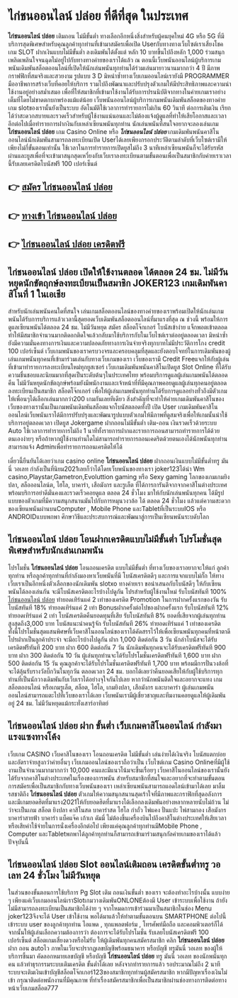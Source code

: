 # ไก่ชนออนไลน์ ปล่อย  ที่ดีที่สุด ในประเทศ

**ไก่ชนออนไลน์ ปล่อย** เติมถอน ไม่มีขั้นต่ำ  ทางเลือกอีกหนึ่งสิ่งสำหรับผู้คนยุคใหม่ 4G หรือ 5G ที่มีบริการสุดพิเศษสำหรับคุณลูกค้าทุกท่านที่เข้ามาสมัครเพื่อเปิด Userกับทางทางเว็บไซต์เราเสี่ยงโชค เกม SLOT  ฝากเงินแบบไม่มีขั้นต่ำ ลงเดิมพันได้ตั้งแต่ หลัก 10 บาทขึ้นไปถึงหลัก 1,000 ร่วมสนุกเพลิดเพลินใจจนฉุดไม่อยู่ไปกับทางทางค่ายของเราได้แล้ว ณ ตอนนี้เว็บพนันออนไลน์ผู้บริการเกมพนันเดิมพันสล็อตออนไลน์ที่เปิดให้นักเล่นพนันทุกท่านได้ร่วมเล่นมายาวนานมากกว่า 4 ปี มีภาพกราฟฟิกที่สมจริงและสวยงาม รูปแบบ 3 D
มิหนำซ้ำทางเว็บเกมออนไลน์เรายังมี  PROGRAMMER มืออาชีพการสร้างเว็บที่คอยให้บริการ  รวมไปถึงพัฒนาและปรับปรุงตัวเกมให้มีประสิทธิภาพและความน่าใช้งานอยู่อย่างสม่ำเสมอ เพื่อที่ให้สมาชิกที่เข้ามาใช้งานได้รับการปรนนิบัติจากทางในค่ายเกมเราอย่างเต็มที่โดยไม่ขาดตกบกพร่องแม้แต่น้อย เว็บพนันออนไลน์ผู้บริการเกมพนันเดิมพันสล็อตของทางค่ายเกม slotของเรานั้นยังเป็นระบบ อัตโนมัติใช้เวลาการทำรายการไม่เกิน 60 วินาที ต่อการเติมเงิน เรียกได้ว่าสะดวกสบายและรวดเร็วสำหรับผู้ใช้งานแน่นอนและไม่ต้องแจ้งผู้ดูแลที่ทำให้เสียโอกาสและเวลาอีกต่อไปเมื่อทำรายการฝากงินกับเหล่าเซียนพนันทุกท่าน
นักเล่นพนันที่สนใจอยากจะลองเล่นเกม **ไก่ชนออนไลน์ ปล่อย** เกม Casino Online หรือ ***ไก่ชนออนไลน์ ปล่อย*** เกมเดิมพันพนันคาสิโนออนไลน์นักเดิมพันสามารถลงทะเบียนเปิด Userได้เลยเพียงกรอกประวัติตามลำดับที่เว็บไซต์เรามีให้เพียงไม่กี่ขั้นตอนเท่านั้น ใช้เวลาในการทำรายการเปิดยูสไม่ถึง 3 นาทีเหล่าเซียนพนันก็จะได้รับรหัสผ่านและยูสเพื่อที่จะเข้ามาสนุกสุดเหวี่ยงกับเว็บเราลงทะเบียนตามขั้นตอนเพื่อเป็นสมาชิกกับค่ายเราเวลานี้รับเลยเครดิตโบนัสฟรี 100 เปอร์เซ็นต์ 

## 👉 [สมัคร ไก่ชนออนไลน์ ปล่อย](https://archa888.com/)
## 👉 [ทางเข้า ไก่ชนออนไลน์ ปล่อย](https://archa888.com/)
## 👉 [ไก่ชนออนไลน์ ปล่อย เครดิตฟรี](https://archa888.com/)

## ไก่ชนออนไลน์ ปล่อย เปิดให้ใช้งานตลอด ได้ตลอด 24 ชม. ไม่มีวันหยุดนักขัตฤกษ์ลงทะเบียนเป็นสมาชิก JOKER123 เกมเดิมพันคาสิโนที่ 1 ในเอเชีย

สำหรับนักเล่นพนันคนใดที่สนใจ เล่นเกมสล็อตออนไลน์ของทางค่ายของเราพร้อมเปิดให้นักเล่นเกมพนันได้รับการบริการแล้วเวลานี้สุดยอดเว็บเดิมพันสล็อตออนไลน์ที่มาแรงที่สุด ณ ช่วงนี้ พร้อมให้การดูแลเซียนพนันได้ตลอด 24 ชม. ไม่มีวันหยุด สมัคร สล็อตโจ๊กเกอร์ โบนัสเข้าง่าย แจ็กพอตเข้าตลอด ทำให้มีสมาชิกจำนวนมากติดอกติดใจแล้วกลับมาใช้บริการกับในเว็บไซต์เราต่ออยู่ตลอดเวลา มิหนำซ้ำยังมีความมั่นคงทางการเงินและความปลอดภัยทางการเงินจ่ายจริงทุกบาทไม่มีประวัติการโกง credit 100 เปอร์เซ็นต์ เว็บเกมพนันของเราครบวงจรและครอบคลุมที่สุดและยังตอบโจทย์ในการเดิมพันของผู้เล่นเกมพนันทุกคนที่เข้ามาร่วมเล่นกับทางเว็บเกมของเรา
เว็บของเรามี Credit Freeแจกให้กับผู้เล่นที่เข้ามาทำรายการลงทะเบียนใหม่ทุกยูสเซอร์ เว็บเกมเดิมพันพนันคาสิโนเปิดยูส Slot Online ที่ได้รับความชื่นชอบและนิยมมากที่สุดเป็นระดับต้นๆในประเทศไทย พร้อมบริการดูแลผู้เล่นเกมพนันได้ตลอดคืน ไม่มีวันหยุดนักขัตฤกษ์พร้อมยังมีพนักงานและเจ้าหน้าที่ที่มีคุณภาพคอยดูแลผู้เล่นทุกคนอยู่ตลอด ลงทะเบียนเป็นสมาชิก สล็อตโจ๊กเกอร์ เพื่อให้ผู้เล่นเกมพนันทุกท่านได้รับการดูแลอย่างทั่วถึงมีตัวเกมให้เพื่อนๆได้เลือกเล่นมากกว่า200 เกมกันเลยทีเดียว
สิ่งสำคัญที่จะทำให้ค่ายเกมเดิมพันคาสิโนของเว็บของทางเรานั้นเป็นเกมพนันเดิมพันสล็อตแจกโบนัสตลอดทั้งปี เปิด User  เกมเดิมพันคาสิโนออนไลน์เว็บพนันเราได้มีการปรับปรุงและพัฒนารูปแบบตัวเกมให้มีภาพที่ดูสมจริงเพื่อให้เกมนั้นน่าใช้บริการอยู่ตลอดเวลา เปิดยูส Jokergame ฝากถอนไม่มีขั้นต่ำ เติม-ถอน เงินรวดเร็วด้วยระบบ Auto ใช้เวลาการทำรายการไม่ถึง 1 นาทีทั้งรายการฝากและรายการถอนสามารถทำรายการได้ด้วยตนเองง่ายๆ หรือถ้าหากผู้ใช้งานท่านใดไม่สามารถทำรายการถอนเคดริตด้วยตนเองได้นักพนันทุกท่านสามารถแจ้ง Adminเพื่อทำรายการถอนเครดิตให้ได้

เดี๋ยวนี้ยืนยันได้เลยว่าเกม casino online **ไก่ชนออนไลน์ ปล่อย** ฝากถอนเงินแบบไม่มีขั้นต่ำทรู มันนี่ วอเลท กำลังเป็นที่นิยม2021เลยก็ว่าได้โดยเว็บพนันของทางเรา joker123ได้นำ  Wm casino,Playstar,Gametron,Evoluttion gaming หรือ Sexy gaming โลกของเกมเกมยิงปลา, สล็อออนไลน์ต, ไฮโล, บาคาร่า, เสือมังกร และรูเล็ต ที่ได้การการันตีจากจากคาสิโนต่างประเทศ พร้อมบริการอย่าดีมั่นคงและรวดเร็วคอยดูแล ตลอด 24 ชั่วโมง มาให้กับนักเล่นพนันทุกคน ได้มีรูปแบบของตัวเกมที่มีความสนุกสนานมันไปกับการหมุนวงวล้อ ได้ ตลอด 24 ชั่วโมง แล้วแต่ความสะดวกของเซียนพนันผ่านบนComputer , Mobile Phone และTabletที่เป็นระบบIOS หรือ ANDROIDแบบพกพา ศึกษาวิธีและประสบการณ์และพัฒนาสู่การเป็นเซียนพนันระบดับโลก

## ไก่ชนออนไลน์ ปล่อย โอนฝากเครดิตแบบไม่มีขั้นต่ำ โปรโมชั่นสุดพิเศษสำหรับนักเล่นเกมพนัน

โปรโมชั่น **ไก่ชนออนไลน์ ปล่อย** โอนถอนเครดิต แบบไม่มีขั้นต่ำ ที่ทางเว็บของเราอยากจะให้แก่  ลูกค้าทุกท่าน หรือลูกค้าทุกท่านที่กำลังมองหาเว็บพนันที่มี โบนัสเครดิตดีๆ และการแจกแบบไม่กั๊ก ให้ทางเว็บเราเป็นอีกหนึ่งตัวเลือกของนักเดิมพัน slotxo ทางค่ายเรา ขอนำเสนอกับโบนัสดีๆ ให้กับเซียนพนันได้ลองเล่นกัน จะมีโบนัสเครดิตอะไรบ้างไปดูกัน
โปรสำหรับผู้ใช้งานใหม่ รับโบนัสทันที 100% [ไก่ชนออนไลน์ ปล่อย](https://archa888.com/) ทำยอดเทิร์นแค่ 2 เท่าของเครดิต
 Promotion ในการฝากครั้งแรกของวัน รับโบนัสทันที 18% ทำยอดเทิร์นแค่ 2 เท่า
Bonusฝากครั้งต่อไปของฝากครั้งแรก รับโบนัสทันที 12% ทำยอดเทิร์นแค่ 2 เท่า
โบนัสเครดิตคืนยอดทุนที่เสีย รับโบนัสทันที 8% ยอดที่เสียจากผู้เล่นทุกท่าน สูงสุดถึง3,000 บาท
โบนัสแนะนำคนรู้จัก รับโบนัสทันที 26% ทำยอดเทิร์นแค่ 1 เท่าของเครดิต
ทั้งนี้โปรโมชั่นสุดแสนพิศษที่เว็บคาสิโนออนไลน์ของเราได้คัดสรรไว้ให้เพื่อเซียนพนันทุกคนที่หน้าตาดี โปรฝากเป็นลูกค้าประจำ จะมีอะไรบ้างไปดูกัน
ฝาก 1,000 ติดต่อกัน 3 วัน นักล่าโบนัสจะได้รับเครดิตฟรีทันที 200 บาท
ฝาก 600 ติดต่อกัน 7 วัน นักเดิมพันทุกคนจะได้รับเครดิตฟรีทันที 900 บาท
ฝาก 300 ติดต่อกัน 10 วัน ผู้เล่นทุกท่านจะได้รับโปรโมชั่นเครดิตฟรีทันที 1,600 บาท
ฝาก 500 ติดต่อกัน 15 วัน คุณลูกค้าจะได้รับโปรโมชั่นเครดิตฟรีทันที 1,700 บาท
พร้อมมีการปั่นวงล้อที่จะได้ลุ้นรับรางวัลบิ๊กวินในทุกวัน ตลอดเวลา 24 ชม. บอกได้เลยว่าคืนยอดเสียให้กับผู้ใช้บริการทุกท่านที่เป็นนักวางเดิมพันกับเว็บเราได้อย่างจุใจกันไปเลย หากว่านักพนันติดใจและอยากจะแทง เกมสล็อตออนไลน์ หรือเกมรูเล็ต, สล็อต, ไฮโล, เกมยิงปลา, เสือมังกร และบาคาร่า ผู้เล่นเกมพนันออนไลน์สามารถแตะไปที่เว็บของเราได้เลย เว็บพนันเรามีผู้เชี่ยวชาญและทีมงานคอยดูแลให้ผู้เดิมพันอยู่ 24 ชม. ไม่มีวันหยุดแม้กระทั่งเสาร์อาทิตย์

## ไก่ชนออนไลน์ ปล่อย ฝาก ขั้นต่ำ  เว็บเกมคาสิโนออนไลน์ กำลังมาแรงแซงทางโค้ง

เว็บเกม CASINO เว็บคาสิโนของเรา โอนถอนเครดิต ไม่มีขั้นต่ำ เล่นง่ายได้เงินจริง โบนัสแตกบ่อยและอัตราจ่ายสูงกว่าค่ายอื่นๆ เว็บเกมออนไลน์ของเราถือว่าเป็น เว็บไซต์เกม  Casino Onlineที่มีผู้ใช้งานเป็นจำนวนมากมากกว่า 10,000 คนและมีแนวโน้มจะขึ้นเรื่อยๆ เว็บคาสิโนออนไลน์ของเรานั้นยังได้รับจากคาสิโนต่างประเทศในเรื่องของการพนัน สำหรับสมาชิกที่สนใจและอยากที่จะทำตามขั้นตอนการสมัครเพื่อเป็นสมาชิกกับทางเว็บพนันของเรา เหล่าเซียนพนันสามารถแอดไลน์เข้ามาได้เลย
	มาลิ้มรสชาติถึง **ไก่ชนออนไลน์ ปล่อย** ตัวเกมให้ความสนุกสนานสุดเร้าใจที่มีภาพและกราฟิกที่สุดอลังการ และมีเกมยอดฮิตที่มาแรง2021ให้กับยอดฮิตที่มาแรงได้เลือกลงเดิมพันอย่างหลากหลายนับไม่ถ้วน  ไม่ว่าจะเป็นเกม สล็อต ยิงปลา คาสิโนสด บาคาร่าสด ไฮโล กำถั่ว ไพ่แคง ปั่นแปะ ไพ่สามกอง เสือมังกร บาคาร่าสายฟ้า บาคาร่า แบ็คแจ๊ค เก้าเก ดัมมี่ ไม่ต้องขึ้นเครื่องบินไปถึงคาสิโนต่างประเทศให้เสียเวลา หรือเสียค่าใช้จ่ายในการนั่งเครื่องอีกต่อไป เพียงแค่คุณลูกค้าทุกท่านมีMobile Phone , Computer และTabletพกพาได้ลูกค้าทุกท่านก็สามารถเข้ามาร่วมสนุกกัลค่ายเกมของเราได้แล้วปัจจุบันนี้

## ไก่ชนออนไลน์ ปล่อย Slot ออนไลน์เติมถอน เครดิตขั้นต่ำทรู วอเลท 24 ชั่วโมง ไม่มีวันหยุด

ในส่วนของขั้นตอนการใช้บริการ Pg Slot เติม ถอนเงินขั้นต่ำ ของเรา จะต้องทำอะไรบ้างนั้น แบบง่าย ๆ เพียงแค่เว็บเกมออนไลน์เราSlotเกมวางเดิมพันONLONEต้องมี User เข้าระบบเพื่อใช้งาน ถ้ายังไม่มีสามารถลงทะเบียนเป็นสมาชิกได้ง่าย ๆ จากโหมดการเข้าร่วมมาเป็นสมาชิกในช่อง Menu joker123จึงจะได้ User เข้าใช้งาน พอได้มาแล้วให้ทำตามขั้นตอนบน SMARTPHONE ต่อไปนี้
เข้าระบบ user  ของลูกค้าทุกท่าน ไอแพด , ทุกแพลตฟอร์ม , โทรศัพท์มือถือ และคอมพิวเตอร์ก็ได้
จากนั้นให้ผู้เล่นเลือกความต้องการว่า ต้องการจะได้รับโปรโมชั่น รับเลยโบนัสเครดิตฟรี 100 เปอร์เซ็นต์ สล็อตเกมเสี่ยงดวงหรือไม่รับ
ให้ผู้เดิมพันทุกคนสมัครสมาชิก คลิก **ไก่ชนออนไลน์ ปล่อย** ฝาก ถอน autoไว ภาพในเว็บจะปรากฏเลขบัญชีพร้อมธนาคาร หรือบัญชี ทรูมันนี่ วอเลท ของผู้ให้บริการขึ้นมา
คัดลอกหมายเลขบัญชี หรือบัญชี **ไก่ชนออนไลน์ ปล่อย** ทรู มันนี่ วอเลท ของนักพนันทุกคน แล้วทำธุรกรรมระบบเติมเครดิต ขั้นต่ำได้เลย
หลังจากทำรายการแล้ว รอประมาณไม่ถึง 2 นาที ระบบจะเติมเงินเข้าบัญชีสล็อตโจ๊กเกอร์123ของสมาชิกทุกท่านผู้สมัครสมาชิก
หากมีปัญหาเรื่องเงินไม่เข้า กรุณาติดต่อพนักงานที่มีคุณภาพ ที่ทำเรื่องสมัครสมาชิกเพื่อเป็นสมาชิกผ่านช่องทางการติดต่อทางหน้าเว็บเกมสล็อต777


